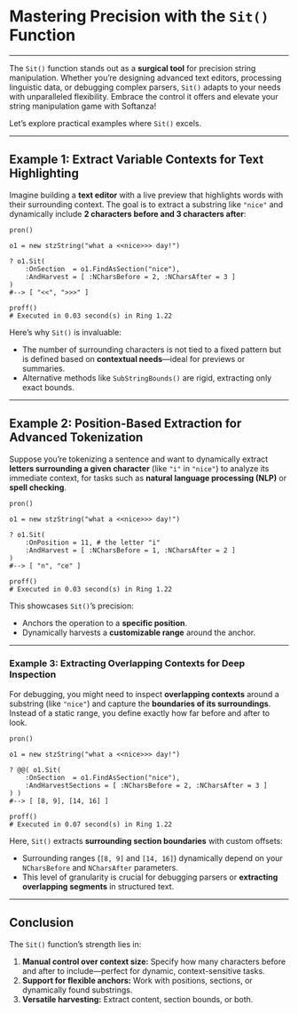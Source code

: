 # **Mastering Precision with the `Sit()` Function**

---

The `Sit()` function stands out as a **surgical tool** for precision string manipulation. Whether you’re designing advanced text editors, processing linguistic data, or debugging complex parsers, `Sit()` adapts to your needs with unparalleled flexibility. Embrace the control it offers and elevate your string manipulation game with Softanza!

Let’s explore practical examples where `Sit()` excels.

---

## **Example 1: Extract Variable Contexts for Text Highlighting**

Imagine building a **text editor** with a live preview that highlights words with their surrounding context. The goal is to extract a substring like `"nice"` and dynamically include **2 characters before and 3 characters after**:

```ring
pron()

o1 = new stzString("what a <<nice>>> day!")

? o1.Sit(
	:OnSection  = o1.FindAsSection("nice"),
	:AndHarvest = [ :NCharsBefore = 2, :NCharsAfter = 3 ]
)
#--> [ "<<", ">>>" ]

proff()
# Executed in 0.03 second(s) in Ring 1.22
```

Here’s why `Sit()` is invaluable:
- The number of surrounding characters is not tied to a fixed pattern but is defined based on **contextual needs**—ideal for previews or summaries.
- Alternative methods like `SubStringBounds()` are rigid, extracting only exact bounds.

---

## **Example 2: Position-Based Extraction for Advanced Tokenization**

Suppose you’re tokenizing a sentence and want to dynamically extract **letters surrounding a given character** (like `"i"` in `"nice"`) to analyze its immediate context, for tasks such as **natural language processing (NLP)** or **spell checking**.

```ring
pron()

o1 = new stzString("what a <<nice>>> day!")

? o1.Sit(
	:OnPosition = 11, # the letter "i"
	:AndHarvest = [ :NCharsBefore = 1, :NCharsAfter = 2 ]
)
#--> [ "n", "ce" ]

proff()
# Executed in 0.03 second(s) in Ring 1.22
```

This showcases `Sit()`’s precision:
- Anchors the operation to a **specific position**.
- Dynamically harvests a **customizable range** around the anchor.

---

### **Example 3: Extracting Overlapping Contexts for Deep Inspection**

For debugging, you might need to inspect **overlapping contexts** around a substring (like `"nice"`) and capture the **boundaries of its surroundings**. Instead of a static range, you define exactly how far before and after to look.

```ring
pron()

o1 = new stzString("what a <<nice>>> day!")

? @@( o1.Sit(
	:OnSection  = o1.FindAsSection("nice"),
	:AndHarvestSections = [ :NCharsBefore = 2, :NCharsAfter = 3 ]
) )
#--> [ [8, 9], [14, 16] ]

proff()
# Executed in 0.07 second(s) in Ring 1.22
```

Here, `Sit()` extracts **surrounding section boundaries** with custom offsets:
- Surrounding ranges (`[8, 9]` and `[14, 16]`) dynamically depend on your `NCharsBefore` and `NCharsAfter` parameters.
- This level of granularity is crucial for debugging parsers or **extracting overlapping segments** in structured text.

---

## **Conclusion**

The `Sit()` function’s strength lies in:
1. **Manual control over context size:** Specify how many characters before and after to include—perfect for dynamic, context-sensitive tasks.
2. **Support for flexible anchors:** Work with positions, sections, or dynamically found substrings.
3. **Versatile harvesting:** Extract content, section bounds, or both.


